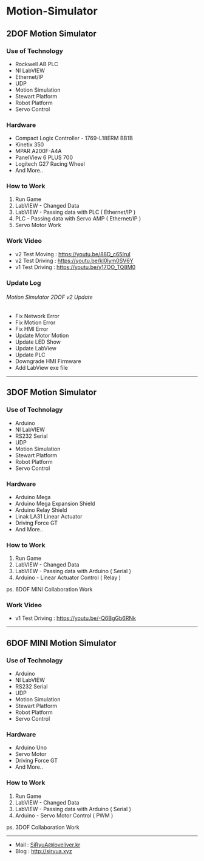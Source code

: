 # Motion-Simulator

## 2DOF Motion Simulator

### Use of Technology 
* Rockwell AB PLC
* NI LabVIEW
* Ethernet/IP
* UDP
* Motion Simulation
* Stewart Platform
* Robot Platform
* Servo Control

### Hardware
* Compact Logix Controller - 1769-L18ERM BB1B
* Kinetix 350
* MPAR A200F-A4A
* PanelView 6 PLUS 700
* Logitech G27 Racing Wheel
* And More..

### How to Work
1. Run Game
1. LabVIEW - Changed Data
1. LabVIEW - Passing data with PLC ( Ethernet/IP )
1. PLC - Passing data with Servo AMP ( Ethernet/IP )
1. Servo Motor Work

### Work Video
* v2 Test Moving : https://youtu.be/88D_c65IruI
* v2 Test Driving : https://youtu.be/kl0lym0SV6Y
* v1 Test Driving : https://youtu.be/y17OO_TQ8M0

### Update Log
###### Motion Simulator 2DOF v2 Update
- Fix Network Error
- Fix Motion Error
- Fix HMI Error
- Update Motor Motion 
- Update LED Show 
- Update LabView
- Update PLC
- Downgrade HMI Firmware
- Add LabView exe file

---

## 3DOF Motion Simulator

### Use of Technolagy
* Arduino
* NI LabVIEW
* RS232 Serial
* UDP
* Motion Simulation
* Stewart Platform
* Robot Platform
* Servo Control

### Hardware
* Arduino Mega
* Arduino Mega Expansion Shield
* Arduino Relay Shield
* Linak LA31 Linear Actuator
* Driving Force GT
* And More..

### How to Work
1. Run Game
1. LabVIEW - Changed Data
1. LabVIEW - Passing data with Arduino ( Serial )
1. Arduino - Linear Actuator Control ( Relay )

ps. 6DOF MINI Collaboration Work

### Work Video
* v1 Test Driving : https://youtu.be/-Q6BgGb6RNk

---

## 6DOF MINI Motion Simulator

### Use of Technolagy
* Arduino
* NI LabVIEW
* RS232 Serial
* UDP
* Motion Simulation
* Stewart Platform
* Robot Platform
* Servo Control

### Hardware
* Arduino Uno
* Servo Motor
* Driving Force GT
* And More..

### How to Work
1. Run Game
1. LabVIEW - Changed Data
1. LabVIEW - Passing data with Arduino ( Serial )
1. Arduino - Servo Motor Control ( PWM )

ps. 3DOF Collaboration Work

---

* Mail : SiRyuA@loveliver.kr
* Blog : http://siryua.xyz
